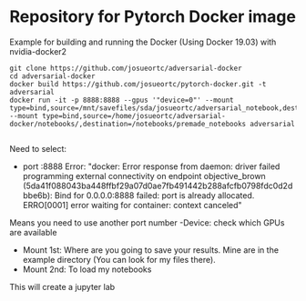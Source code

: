 # Repository for Pytorch Docker image

Example for building and running the Docker (Using Docker 19.03) with nvidia-docker2
```
git clone https://github.com/josueortc/adversarial-docker
cd adversarial-docker
docker build https://github.com/josueortc/pytorch-docker.git -t adversarial
docker run -it -p 8888:8888 --gpus '"device=0"' --mount type=bind,source=/mnt/savefiles/sda/josueortc/adversarial_notebook,destination=/notebooks/local_notebooks --mount type=bind,source=/home/josueortc/adversarial-docker/notebooks/,destination=/notebooks/premade_notebooks adversarial


```

Need to select:
- port <some number>:8888
Error: "docker: Error response from daemon: driver failed programming external connectivity on endpoint objective_brown (5da41f088043ba448ffbf29a07d0ae7fb491442b288afcfb0798fdc0d2dbbe6b): Bind for 0.0.0.0:8888 failed: port is already allocated.
ERRO[0001] error waiting for container: context canceled"

Means you need to use another port number
-Device: check which GPUs are available
- Mount 1st: Where are you going to save your results. Mine are in the example directory (You can look for my files there).
- Mount 2nd: To load my notebooks

This will create a jupyter lab

